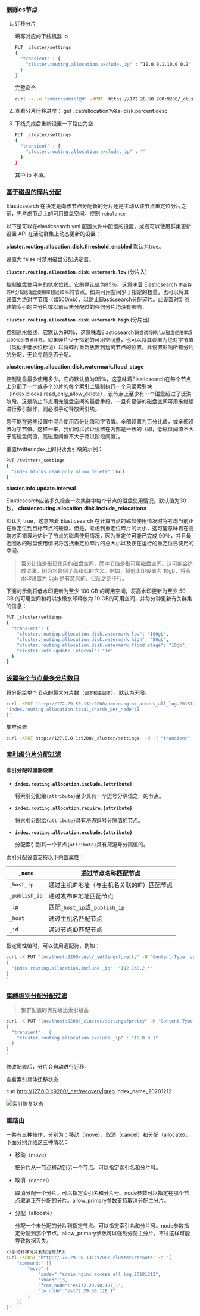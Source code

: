 ### 删除es节点

1. 迁移分片

   填写对应的下线机器 ip

   ```sh
   PUT _cluster/settings
   {
     "transient" : {
       "cluster.routing.allocation.exclude._ip" : “10.0.0.1,10.0.0.2"
     }
   }
   ```

   完整命令

   ```sh
   curl -k -u 'admin:admin!@#' -XPUT  https://172.28.50.200:9200/_cluster/settings -d '{"transient":{"cluster.routing.allocation.exclude._ip":"172.29.50.131,172.29.50.129,172.29.50.132,172.29.50.127,172.29.50.134,172.29.50.133,172.29.50.128"}}
   
   ```

2. 查看分片迁移进度：
   get _cat/allocation?v&s=disk.percent:desc

3. 下线完成后重新设置一下路由为空

   ```sh
   PUT _cluster/settings
   {
     "transient" : {
       "cluster.routing.allocation.exclude._ip" : ""
     }
   }
   ```

   其中 ip 不填。



### [基于磁盘的碎片分配](https://www.elastic.co/guide/en/elasticsearch/reference/7.9/modules-cluster.html)

Elasticsearch 在决定是向该节点分配新的分片还是主动从该节点重定位分片之前，先考虑节点上的可用磁盘空间。控制 `rebalance`

以下是可以在elasticsearch.yml 配置文件中配置的设置，或者可以使用群集更新设置 API 在活动群集上动态更新的设置：

**cluster.routing.allocation.disk.threshold_enabled**
默认为true。

设置为 false 可禁用磁盘分配决定器。

**`cluster.routing.allocation.disk.watermark.low`**  (分片入)

控制磁盘使用率的低水位线。它的默认值为85％，这意味着 Elasticsearch `不会将碎片分配给磁盘使用率超过85％`的节点。如果可用空间少于指定的数量，也可以将其设置为绝对字节值（如500mb），以防止Elasticsearch分配碎片。此设置对新创建的索引的主分片或以前从未分配过的任何分片均没有影响。

**`cluster.routing.allocation.disk.watermark.high`**  (分片出)

控制高水位线，它默认为90％，这意味着Elasticsearch将`尝试将碎片从磁盘使用率超过90％的节点移开`。如果碎片少于指定的可用空间量，也可以将其设置为绝对字节值（类似于低水位标记）以将碎片重新放置到远离节点的位置。此设置影响所有分片的分配，无论先前是否分配。

**cluster.routing.allocation.disk.watermark.flood_stage** 

控制磁盘最多使用多少。它的默认值为95％，这意味着Elasticsearch在每个节点上分配了一个或多个分片的每个索引上强制执行一个只读索引块（index.blocks.read_only_allow_delete），该节点上至少有一个磁盘超过了泛洪阶段。这是防止节点用完磁盘空间的最后手段。一旦有足够的磁盘空间可用来继续进行索引操作，则必须手动释放索引块。

您不能在这些设置中混合使用百分比值和字节值。全部设置为百分比值，或全部设置为字节值。这样一来，我们可以验证设置在内部是一致的（即，低磁盘阈值不大于高磁盘阈值，高磁盘阈值不大于泛洪阶段阈值）。

重置twitterindex上的只读索引块的示例：

```sh
PUT /twitter/_settings
{
  "index.blocks.read_only_allow_delete"：null
}
```

**cluster.info.update.interval**

Elasticsearch应该多久检查一次集群中每个节点的磁盘使用情况。默认值为30秒。
**cluster.routing.allocation.disk.include_relocations**

默认为 true，这意味着 Elasticsearch 在计算节点的磁盘使用情况时将考虑当前正在重定位到目标节点的硬盘。但是，考虑到重定位碎片的大小，这可能意味着在高端方面错误地估计了节点的磁盘使用情况，因为重定位可能已完成 90％，并且最近回收的磁盘使用情况将包括重定位碎片的总大小以及正在运行的重定位已使用的空间。

> 百分比值是指已使用的磁盘空间，而字节值是指可用磁盘空间。这可能会造成混淆，因为它颠倒了高和低的含义。例如，将低水印设置为 10gb，将高水印设置为 5gb 是有意义的，但反之则不行。

下面的示例将低水印更新为至少 100 GB 的可用空间，将高水印更新为至少 50 GB 的可用空间和将洪水级水印释放为 10 GB的可用空间，并每分钟更新有关群集的信息：

```sh
PUT _cluster/settings
{
  "transient": {
    "cluster.routing.allocation.disk.watermark.low": "100gb",
    "cluster.routing.allocation.disk.watermark.high": "50gb",
    "cluster.routing.allocation.disk.watermark.flood_stage": "10gb",
    "cluster.info.update.interval": "1m"
  }
}
```

### [设置每个节点最多分片数目](https://www.elastic.co/guide/en/elasticsearch/reference/7.9/allocation-total-shards.html)

将分配给单个节点的最大分片数（`副本和主副本`）。默认为无限。

```sh
curl -XPUT 'http://172.29.50.131:9200/admin.nginx_access_all_log.20181212/_settings' -d '{
"index.routing.allocation.total_shards_per_node":1
}'
```

集群设置

```sh
curl -XPUT http://127.0.0.1:9200/_cluster/settings  -d '{ "transient" : { " cluster.routing.allocation.total_shards_per_node" : 1 }}'
```



### [索引级分片分配过滤](https://www.elastic.co/guide/en/elasticsearch/reference/7.9/shard-allocation-filtering.html#index-allocation-settings)

#### 索引分配过滤器设置

- **`index.routing.allocation.include.{attribute}`**

  将索引分配给`{attribute}`至少具有一个逗号分隔值之一的节点。

- **`index.routing.allocation.require.{attribute}`**

  将索引分配给`{attribute}`具有*所有*逗号分隔值的节点。

- **`index.routing.allocation.exclude.{attribute}`**

  分配索引到其一个节点`{attribute}`具有*无*逗号分隔值的。

索引分配设置支持以下内置属性：

| `_name`       | 通过节点名称匹配节点                       |
| ------------- | ------------------------------------------ |
| `_host_ip`    | 通过主机IP地址（与主机名关联的IP）匹配节点 |
| `_publish_ip` | 通过发布IP地址匹配节点                     |
| `_ip`         | 匹配`_host_ip`或`_publish_ip`              |
| `_host`       | 通过主机名匹配节点                         |
| `_id`         | 通过节点ID匹配节点                         |

指定属性值时，可以使用通配符，例如：

```sh
curl -X PUT "localhost:9200/test/_settings?pretty" -H 'Content-Type: application/json' -d'
{
  "index.routing.allocation.include._ip": "192.168.2.*"
}
'
```

### [集群级别分配分配过滤](https://www.elastic.co/guide/en/elasticsearch/reference/7.9/modules-cluster.html#cluster-shard-allocation-filtering)

> 集群配置的优先级比索引级高

```sh
curl -X PUT "localhost:9200/_cluster/settings?pretty" -H 'Content-Type: application/json' -d'
{
  "transient" : {
    "cluster.routing.allocation.exclude._ip" : "10.0.0.1"
  }
}
'
```

修改配置后，分片会自动进行迁移。

查看索引具体迁移状态：

curl http://127.0.0.1:9200/_cat/recovery|grep index_name_20201212

![索引恢复状态](assets/image-20210616125224864.png)

### 重路由

一共有三种操作，分别为：移动（move），取消（cancel）和分配（allocate）。下面分别介绍这三种情况： 

- 移动（move） 

  把分片从一节点移动到另一个节点。可以指定索引名和分片号。 

- 取消（cancel） 

  取消分配一个分片。可以指定索引名和分片号。node参数可以指定在那个节点取消正在分配的分片。allow_primary参数支持取消分配主分片。 
  
- 分配（allocate） 

  分配一个未分配的分片到指定节点。可以指定索引名和分片号。node参数指定分配到那个节点。allow_primary参数可以强制分配主分片，不过这样可能导致数据丢失。 

```sh
//手动转移分片到指定的IP上
curl -XPOST 'http://172.29.50.131:9200/_cluster/reroute' -d '{
    "commands":[{
        "move":{
            "index":"admin.nginx_access_all_log.20181212",
            "shard":13,
            "from_node":"es172.29.50.127_1",
            "to_node":"es172.29.50.128_1"
        }
    }]
}'
```